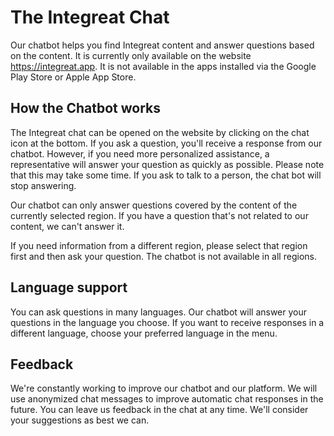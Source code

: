 # The Integreat Chat

Our chatbot helps you find Integreat content and answer questions based on the content. It is currently only available on the website https://integreat.app. It is not available in the apps installed via the Google Play Store or Apple App Store.

## How the Chatbot works

The Integreat chat can be opened on the website by clicking on the chat icon at the bottom. If you ask a question, you'll receive a response from our chatbot. However, if you need more personalized assistance, a representative will answer your question as quickly as possible. Please note that this may take some time. If you ask to talk to a person, the chat bot will stop answering.

Our chatbot can only answer questions covered by the content of the currently selected region. If you have a question that's not related to our content, we can't answer it.

If you need information from a different region, please select that region first and then ask your question. The chatbot is not available in all regions.

## Language support

You can ask questions in many languages. Our chatbot will answer your questions in the language you choose. If you want to receive responses in a different language, choose your preferred language in the menu.

## Feedback

We're constantly working to improve our chatbot and our platform. We will use anonymized chat messages to improve automatic chat responses in the future. You can leave us feedback in the chat at any time. We'll consider your suggestions as best we can.
